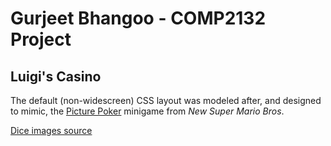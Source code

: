 # Gurjeet Bhangoo - COMP2132 Project
 
## Luigi's Casino
The default (non-widescreen) CSS layout was modeled after, and designed to mimic, the [Picture Poker](https://youtu.be/HeN3mRVM7zk?t=12) minigame from *New Super Mario Bros*.

[Dice images source](https://commons.wikimedia.org/wiki/File:Die_Faces.png)